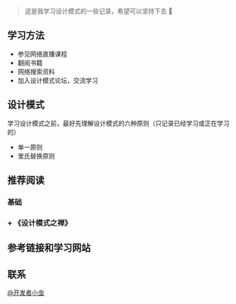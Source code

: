 >这是我学习设计模式的一些记录，希望可以坚持下去 👊

学习方法
-
+ 参见网络直播课程
+ 翻阅书籍
+ 网络搜索资料
+ 加入设计模式论坛，交流学习

设计模式
-
学习设计模式之前，最好先理解设计模式的六种原则（只记录已经学习或正在学习的）
+ 单一原则
+ 里氏替换原则

推荐阅读
-
<h3>基础<h3/>
+ 《设计模式之禅》

参考链接和学习网站
-

联系
-
[@开发者小虫](https://weibo.com/p/1005055730839620/home?is_all=1)
